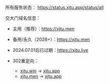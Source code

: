 所有服务状态： <https://status.xjtu.app/status/all>

交大门域名信息：

* 主用（推荐）：<https://xjtu.men>
* 备用/永久（2028+）：<https://xjtu.men>
* 2024.07.01后已过期：<https://xjtu.live>

 
* 302重定向：
  * [xjtu.win](https://xjtu.win) -> [xjtu.app](https://xjtu.app)
  * [xjtu.men](https://xjtu.men) -> [xjtu.app](https://xjtu.app)
